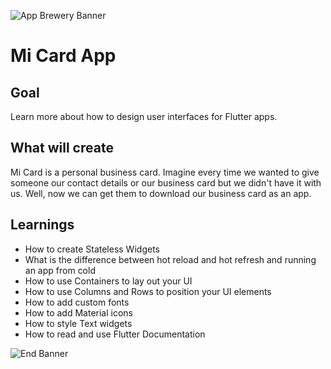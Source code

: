 ![App Brewery Banner](https://sweep.ac.uk/wp-content/uploads/yellow-banner.jpg)

# Mi Card App

## Goal

Learn more about how to design user interfaces for Flutter apps.

## What will create

Mi Card is a personal business card. Imagine every time we wanted to give someone our contact details or our business card but we didn't have it with us. Well, now we can get them to download our business card as an app.

## Learnings

* How to create Stateless Widgets
* What is the difference between hot reload and hot refresh and running an app from cold
* How to use Containers to lay out your UI
* How to use Columns and Rows to position your UI elements
* How to add custom fonts
* How to add Material icons
* How to style Text widgets
* How to read and use Flutter Documentation


![End Banner](https://user-images.githubusercontent.com/81528687/123198644-1a528f80-d4cb-11eb-8bc4-a8153094584f.png)
